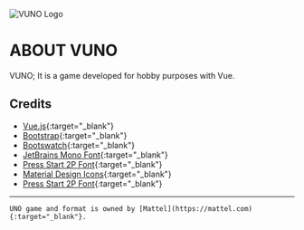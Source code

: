 ![VUNO Logo](https://raw.githubusercontent.com/KalipsoCollective/VUNO/main/src/assets/logo.svg "VUNO Logo")

# ABOUT VUNO

VUNO; It is a game developed for hobby purposes with Vue.

## Credits

- [Vue.js](https://vuejs.org/){:target="_blank"}
- [Bootstrap](https://getbootstrap.com/){:target="_blank"}
- [Bootswatch](https://bootswatch.com/){:target="_blank"}
- [JetBrains Mono Font](https://fonts.google.com/specimen/JetBrains+Mono){:target="_blank"}
- [Press Start 2P Font](https://fonts.google.com/specimen/Press+Start+2P){:target="_blank"}
- [Material Design Icons](https://materialdesignicons.com/){:target="_blank"}
- [Press Start 2P Font](https://fonts.google.com/specimen/Press+Start+2P){:target="_blank"}

---

`UNO game and format is owned by [Mattel](https://mattel.com){:target="_blank"}.`
